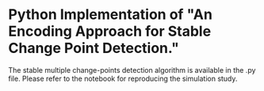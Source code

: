 # Python Implementation of "An Encoding Approach for Stable Change Point Detection."
The stable multiple change-points detection algorithm is available in the .py file.
Please refer to the notebook for reproducing the simulation study.
